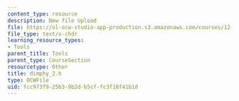 ```yaml
---
content_type: resource
description: New file Upload
file: https://ol-ocw-studio-app-production.s3.amazonaws.com/courses/12-811-tropical-meteorology-spring-2011/fcc973f925b39b2db5cffc3f18f41b1d_dimphy_2.h
file_type: text/x-chdr
learning_resource_types:
- Tools
parent_title: Tools
parent_type: CourseSection
resourcetype: Other
title: dimphy_2.h
type: OCWFile
uid: fcc973f9-25b3-9b2d-b5cf-fc3f18f41b1d
---
```

